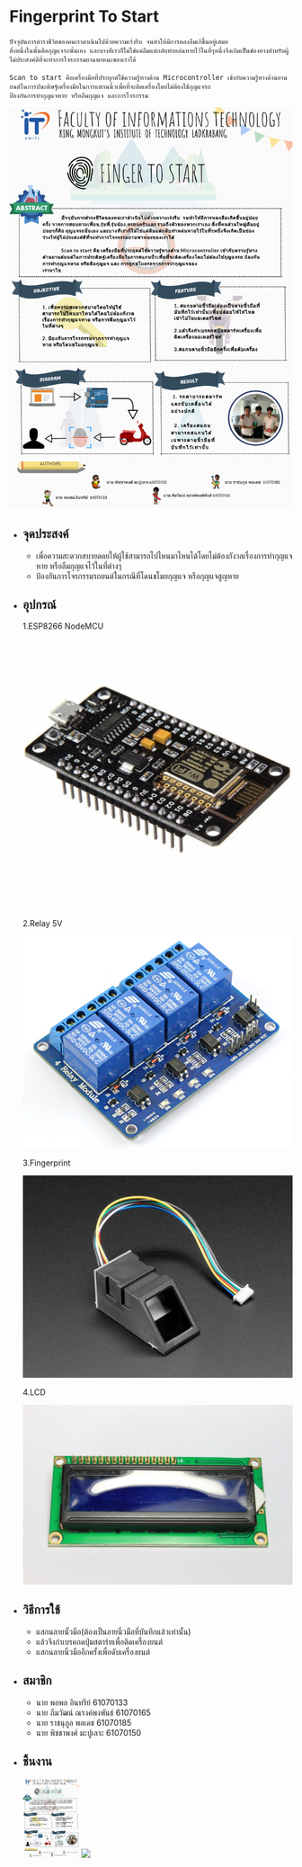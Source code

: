 # Fingerprint To Start
    ปัจจุบันการดำรงชีวิตของคนเราดำเนินไปด้วยความเร่งรีบ จนทำให้มีการหลงลืมเกิขึ้นอยู่เสมอ 
    สิ่งหนึ่งในนั้นคือกุญแจรถนั้นเอง และบางทีเราก็ไม่ใช่แค่ลืมแต่กลับทำหล่นหายไว้ในที่ๆหนึ่งจึงเกิดเป็นช่องทางสำหรับผู้ไม่ประสงค์ดีที่จะทำการโจรกรรมยานพาหนะของเราได้
     
    Scan to start คือเครื่องมือที่ประยุกต์ใช้ความรู้ทางด้าน Microcontroller เข้ากับความรู้ทางด้านยานยนต์ในการปนะดิษฐ์เครื่องมือในการแสกนนิ้วเพื่อที่จะติดเครื่องโดยไม่ต้องใช้กุญแจรถ 
    ป้องกันการทำกุญแจหาย หรือลืมกุญแจ และการโจรกรรม
![poster](000.png)
* ## จุดประสงค์
    * เพื่อความสะดวกสบายดดยให้ผู้ใช้สามารถไปไหนมาไหนได้โดยไม่ต้องกังวลเรื่องการทำกุญแจหาย หรือลืมกุญแจไว้ในที่ต่างๆ
    * ป้องกันการโจรกรรมรถยนต์ในกรณีที่โดนขโมยกุญแจ หรือกุญแจสูญหาย
* ## อุปกรณ์
    1.ESP8266 NodeMCU

    ![Board](Node_MCU.jpg)

    2.Relay 5V

    ![Relay](ej.jpg)

    3.Fingerprint

    ![Finger](finger.jpg)

    4.LCD

    ![Lcd](lcd.jpg)
    
* ## วิธีการใช้
    * แสกนลายนั้วมือ(ต้องเป็นลายนิ้วมือที่บันทึกแล้วเท่านั้น)
    * แล้วจึงกำเบรคกดปุ่มสตาร์ทเพื่อติดเครื่องยนต์
    * แสกนลายนิ้วมืออีกครั้งเพื่อดับเครื่องยนต์
* ## สมาชิก
    * นาย พอพล อินทรีย์ 61070133
    * นาย ภีมวัฒน์ ณรงค์พงพันธ์ 61070165
    * นาย ราชนุกูล พลเดช 61070185
    * นาย พิชชาพงศ์ มะปูเลาะ 61070150
* ## ชิ้นงาน
    <img src="000.png" width=100px higjt=100px>
    <img src="001.png" width=100px higjt=100px>
